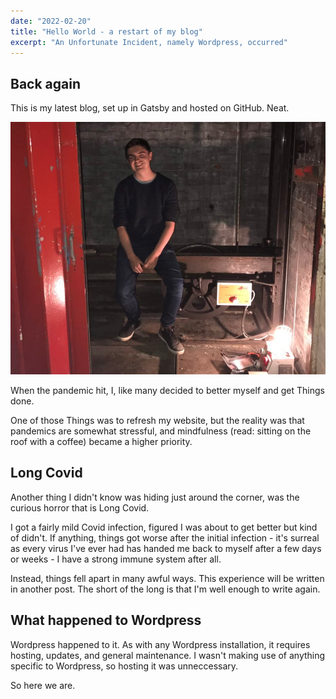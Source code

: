 ```yaml
---
date: "2022-02-20"
title: "Hello World - a restart of my blog"
excerpt: "An Unfortunate Incident, namely Wordpress, occurred"
---
```

## Back again
This is my latest blog, set up in Gatsby and hosted on GitHub. Neat.

![Up to no good again.](../images/home/explore.jpg)

When the pandemic hit, I, like many decided to better myself and get Things done. 

One of those Things was to refresh my website, but the reality was that pandemics are somewhat stressful, and mindfulness (read: sitting on the roof with a coffee) became a higher priority.


## Long Covid   
Another thing I didn't know was hiding just around the corner, was the curious horror that is Long Covid. 

I got a fairly mild Covid infection, figured I was about to get better but kind of didn't. If anything, things got worse after the initial infection - it's surreal as every virus I've ever had has handed me back to myself after a few days or weeks - I have a strong immune system after all. 

Instead, things fell apart in many awful ways. This experience will be written in another post. The short of the long is that I'm well enough to write again.

## What happened to Wordpress
Wordpress happened to it. As with any Wordpress installation, it requires hosting, updates, and general maintenance. I wasn't making use of anything specific to Wordpress, so hosting it was unneccessary.

So here we are.